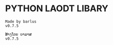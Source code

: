 # PYTHON LAODT LIBARY

``` Made by barlus ```  
``` v0.7.5 ```  
  
``` ສ້າງໂດຍ ບາລາສ ```  
``` v0.7.5 ```